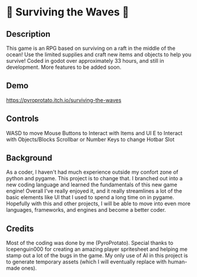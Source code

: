 # 🌊 Surviving the Waves 🌊


## Description
This game is an RPG based on surviving on a raft in the middle of the ocean! Use the limited supplies and craft new items and objects to help you survive! Coded in godot over approximately 33 hours, and still in development. More features to be added soon.

## Demo
[https://pyroprotato.itch.io/surviving-the-waves
](https://pyroprotato.itch.io/surviving-the-waves)

## Controls
WASD to move
Mouse Buttons to Interact with Items and UI
E to Interact with Objects/Blocks
Scrollbar or Number Keys to change Hotbar Slot

## Background
As a coder, I haven't had much experience outside my confort zone of python and pygame. This project is to change that. I branched out into a new coding language and learned the fundamentals of this new game engine! Overall I've really enjoyed it, and it really streamlines a lot of the basic elements like UI that I used to spend a long time on in pygame. Hopefully with this and other projects, I will be able to move into even more languages, frameworks, and engines and become a better coder.

## Credits
Most of the coding was done by me (PyroProtato). Special thanks to Icepenguin000 for creating an amazing player spritesheet and helping me stamp out a lot of the bugs in the game. My only use of AI in this project is to generate temporary assets (which I will eventually replace with human-made ones).
